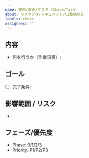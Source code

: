 ```yaml
---
name: 雑務/改善/タスク (Chore/Task)
about: リファクタ/ドキュメント/CI整備など
labels: chore
assignees: ''
---
```


## 内容
- 何を行うか（作業項目）:

## ゴール
- [ ] 完了条件:

## 影響範囲 / リスク
- 

## フェーズ/優先度
- Phase: 0/1/2/3
- Priority: P1/P2/P3


